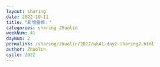 ```yaml
---
layout: sharing
date: 2022-10-11
title: "新增靈修："
categories: sharing Zhuolin
weekNum: 41
dayNum: 2
permalink: /sharing/zhuolin/2022/wk41-day2-sharing2.html
author: Zhuolin
cycle: 2022
---  
```

